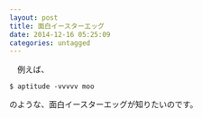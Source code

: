```yaml
---
layout: post
title: 面白イースターエッグ
date: 2014-12-16 05:25:09
categories: untagged
---
```

<p>　例えば、</p>

<pre><code>$ aptitude -vvvvv moo
</code></pre>

<p>のような、面白イースターエッグが知りたいのです。</p>
